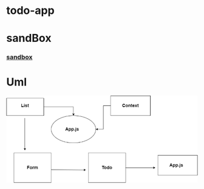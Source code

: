 # todo-app


# sandBox
### [sandbox](https://codesandbox.io/s/confident-hertz-ezkp8?file=/src/app.scss:3-145)

# Uml 
![](uml.png)